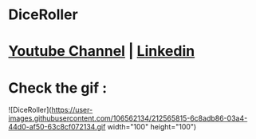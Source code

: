 # DiceRoller
# [Youtube Channel](https://www.youtube.com/channel/UCrT5u-1_J1ogG4l0TKhj21g) | [Linkedin](https://www.linkedin.com/in/noureddin-sameer-45760a236/)
# Check the gif :
![DiceRoller](https://user-images.githubusercontent.com/106562134/212565815-6c8adb86-03a4-44d0-af50-63c8cf072134.gif width="100" height="100")
